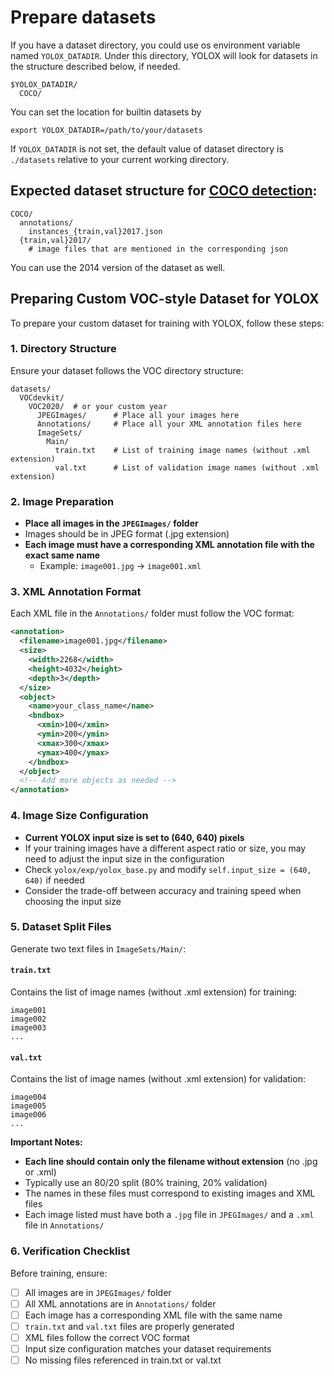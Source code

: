 # Prepare datasets

If you have a dataset directory, you could use os environment variable named `YOLOX_DATADIR`. Under this directory, YOLOX will look for datasets in the structure described below, if needed.

```
$YOLOX_DATADIR/
  COCO/
```

You can set the location for builtin datasets by

```shell
export YOLOX_DATADIR=/path/to/your/datasets
```

If `YOLOX_DATADIR` is not set, the default value of dataset directory is `./datasets` relative to your current working directory.

## Expected dataset structure for [COCO detection](https://cocodataset.org/#download):

```
COCO/
  annotations/
    instances_{train,val}2017.json
  {train,val}2017/
    # image files that are mentioned in the corresponding json
```

You can use the 2014 version of the dataset as well.

## Preparing Custom VOC-style Dataset for YOLOX

To prepare your custom dataset for training with YOLOX, follow these steps:

### 1. Directory Structure

Ensure your dataset follows the VOC directory structure:

```
datasets/
  VOCdevkit/
    VOC2020/  # or your custom year
      JPEGImages/      # Place all your images here
      Annotations/     # Place all your XML annotation files here
      ImageSets/
        Main/
          train.txt    # List of training image names (without .xml extension)
          val.txt      # List of validation image names (without .xml extension)
```

### 2. Image Preparation

-   **Place all images in the `JPEGImages/` folder**
-   Images should be in JPEG format (.jpg extension)
-   **Each image must have a corresponding XML annotation file with the exact same name**
    -   Example: `image001.jpg` → `image001.xml`

### 3. XML Annotation Format

Each XML file in the `Annotations/` folder must follow the VOC format:

```xml
<annotation>
  <filename>image001.jpg</filename>
  <size>
    <width>2268</width>
    <height>4032</height>
    <depth>3</depth>
  </size>
  <object>
    <name>your_class_name</name>
    <bndbox>
      <xmin>100</xmin>
      <ymin>200</ymin>
      <xmax>300</xmax>
      <ymax>400</ymax>
    </bndbox>
  </object>
  <!-- Add more objects as needed -->
</annotation>
```

### 4. Image Size Configuration

-   **Current YOLOX input size is set to (640, 640) pixels**
-   If your training images have a different aspect ratio or size, you may need to adjust the input size in the configuration
-   Check `yolox/exp/yolox_base.py` and modify `self.input_size = (640, 640)` if needed
-   Consider the trade-off between accuracy and training speed when choosing the input size

### 5. Dataset Split Files

Generate two text files in `ImageSets/Main/`:

#### `train.txt`

Contains the list of image names (without .xml extension) for training:

```
image001
image002
image003
...
```

#### `val.txt`

Contains the list of image names (without .xml extension) for validation:

```
image004
image005
image006
...
```

**Important Notes:**

-   **Each line should contain only the filename without extension** (no .jpg or .xml)
-   Typically use an 80/20 split (80% training, 20% validation)
-   The names in these files must correspond to existing images and XML files
-   Each image listed must have both a `.jpg` file in `JPEGImages/` and a `.xml` file in `Annotations/`

### 6. Verification Checklist

Before training, ensure:

-   [ ] All images are in `JPEGImages/` folder
-   [ ] All XML annotations are in `Annotations/` folder
-   [ ] Each image has a corresponding XML file with the same name
-   [ ] `train.txt` and `val.txt` files are properly generated
-   [ ] XML files follow the correct VOC format
-   [ ] Input size configuration matches your dataset requirements
-   [ ] No missing files referenced in train.txt or val.txt
